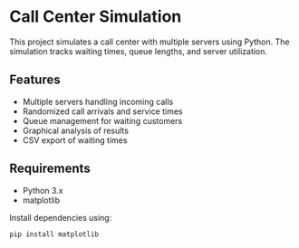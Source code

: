 # Call Center Simulation

This project simulates a call center with multiple servers using Python. The simulation tracks waiting times, queue lengths, and server utilization.

## Features
- Multiple servers handling incoming calls
- Randomized call arrivals and service times
- Queue management for waiting customers
- Graphical analysis of results
- CSV export of waiting times

## Requirements
- Python 3.x
- matplotlib

Install dependencies using:

```bash
pip install matplotlib

